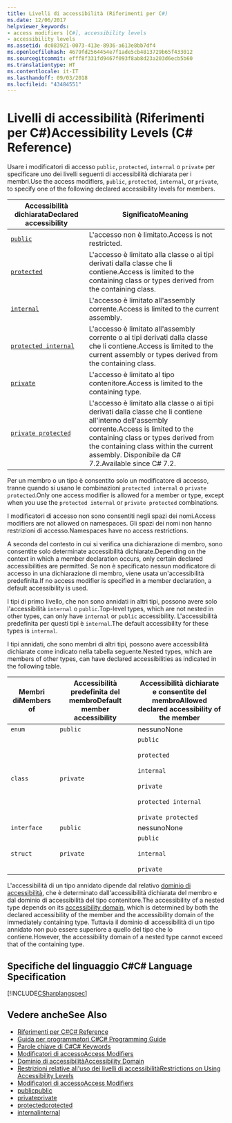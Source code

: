 ```yaml
---
title: Livelli di accessibilità (Riferimenti per C#)
ms.date: 12/06/2017
helpviewer_keywords:
- access modifiers [C#], accessibility levels
- accessibility levels
ms.assetid: dc083921-0073-413e-8936-a613e8bb7df4
ms.openlocfilehash: 4679fd2564454e7f1ade5cb4813729b65f433012
ms.sourcegitcommit: efff8f331fd9467f093f8ab8d23a203d6ecb5b60
ms.translationtype: HT
ms.contentlocale: it-IT
ms.lasthandoff: 09/03/2018
ms.locfileid: "43484551"
---
```

# <a name="accessibility-levels-c-reference"></a><span data-ttu-id="3879f-102">Livelli di accessibilità (Riferimenti per C#)</span><span class="sxs-lookup"><span data-stu-id="3879f-102">Accessibility Levels (C# Reference)</span></span>

<span data-ttu-id="3879f-103">Usare i modificatori di accesso `public`, `protected`, `internal` o `private` per specificare uno dei livelli seguenti di accessibilità dichiarata per i membri.</span><span class="sxs-lookup"><span data-stu-id="3879f-103">Use the access modifiers, `public`, `protected`, `internal`, or `private`, to specify one of the following declared accessibility levels for members.</span></span>  
  
|<span data-ttu-id="3879f-104">Accessibilità dichiarata</span><span class="sxs-lookup"><span data-stu-id="3879f-104">Declared accessibility</span></span>|<span data-ttu-id="3879f-105">Significato</span><span class="sxs-lookup"><span data-stu-id="3879f-105">Meaning</span></span>|  
|----------------------------|-------------|  
|[`public`](public.md)|<span data-ttu-id="3879f-106">L'accesso non è limitato.</span><span class="sxs-lookup"><span data-stu-id="3879f-106">Access is not restricted.</span></span>|  
|[`protected`](protected.md)|<span data-ttu-id="3879f-107">L'accesso è limitato alla classe o ai tipi derivati dalla classe che li contiene.</span><span class="sxs-lookup"><span data-stu-id="3879f-107">Access is limited to the containing class or types derived from the containing class.</span></span>|  
|[`internal`](internal.md)|<span data-ttu-id="3879f-108">L'accesso è limitato all'assembly corrente.</span><span class="sxs-lookup"><span data-stu-id="3879f-108">Access is limited to the current assembly.</span></span>|  
|[`protected internal`](protected-internal.md)|<span data-ttu-id="3879f-109">L'accesso è limitato all'assembly corrente o ai tipi derivati dalla classe che li contiene.</span><span class="sxs-lookup"><span data-stu-id="3879f-109">Access is limited to the current assembly or types derived from the containing class.</span></span>|  
|[`private`](private.md)|<span data-ttu-id="3879f-110">L'accesso è limitato al tipo contenitore.</span><span class="sxs-lookup"><span data-stu-id="3879f-110">Access is limited to the containing type.</span></span>|  
|[`private protected`](private-protected.md)|<span data-ttu-id="3879f-111">L'accesso è limitato alla classe o ai tipi derivati dalla classe che li contiene all'interno dell'assembly corrente.</span><span class="sxs-lookup"><span data-stu-id="3879f-111">Access is limited to the containing class or types derived from the containing class within the current assembly.</span></span> <span data-ttu-id="3879f-112">Disponibile da C# 7.2.</span><span class="sxs-lookup"><span data-stu-id="3879f-112">Available since C# 7.2.</span></span> |  
  
 <span data-ttu-id="3879f-113">Per un membro o un tipo è consentito solo un modificatore di accesso, tranne quando si usano le combinazioni `protected internal` o `private protected`.</span><span class="sxs-lookup"><span data-stu-id="3879f-113">Only one access modifier is allowed for a member or type, except when you use the `protected internal` or `private protected` combinations.</span></span>  
  
 <span data-ttu-id="3879f-114">I modificatori di accesso non sono consentiti negli spazi dei nomi.</span><span class="sxs-lookup"><span data-stu-id="3879f-114">Access modifiers are not allowed on namespaces.</span></span> <span data-ttu-id="3879f-115">Gli spazi dei nomi non hanno restrizioni di accesso.</span><span class="sxs-lookup"><span data-stu-id="3879f-115">Namespaces have no access restrictions.</span></span>  
  
 <span data-ttu-id="3879f-116">A seconda del contesto in cui si verifica una dichiarazione di membro, sono consentite solo determinate accessibilità dichiarate.</span><span class="sxs-lookup"><span data-stu-id="3879f-116">Depending on the context in which a member declaration occurs, only certain declared accessibilities are permitted.</span></span> <span data-ttu-id="3879f-117">Se non è specificato nessun modificatore di accesso in una dichiarazione di membro, viene usata un'accessibilità predefinita.</span><span class="sxs-lookup"><span data-stu-id="3879f-117">If no access modifier is specified in a member declaration, a default accessibility is used.</span></span>  
  
 <span data-ttu-id="3879f-118">I tipi di primo livello, che non sono annidati in altri tipi, possono avere solo l'accessibilità `internal` o `public`.</span><span class="sxs-lookup"><span data-stu-id="3879f-118">Top-level types, which are not nested in other types, can only have `internal` or `public` accessibility.</span></span> <span data-ttu-id="3879f-119">L'accessibilità predefinita per questi tipi è `internal`.</span><span class="sxs-lookup"><span data-stu-id="3879f-119">The default accessibility for these types is `internal`.</span></span>  
  
 <span data-ttu-id="3879f-120">I tipi annidati, che sono membri di altri tipi, possono avere accessibilità dichiarate come indicato nella tabella seguente.</span><span class="sxs-lookup"><span data-stu-id="3879f-120">Nested types, which are members of other types, can have declared accessibilities as indicated in the following table.</span></span>  
  
|<span data-ttu-id="3879f-121">Membri di</span><span class="sxs-lookup"><span data-stu-id="3879f-121">Members of</span></span>|<span data-ttu-id="3879f-122">Accessibilità predefinita del membro</span><span class="sxs-lookup"><span data-stu-id="3879f-122">Default member accessibility</span></span>|<span data-ttu-id="3879f-123">Accessibilità dichiarate e consentite del membro</span><span class="sxs-lookup"><span data-stu-id="3879f-123">Allowed declared accessibility of the member</span></span>|  
|----------------|----------------------------------|--------------------------------------------------|  
|`enum`|`public`|<span data-ttu-id="3879f-124">nessuno</span><span class="sxs-lookup"><span data-stu-id="3879f-124">None</span></span>|  
|`class`|`private`|`public`<br /><br /> `protected`<br /><br /> `internal`<br /><br /> `private`<br /><br /> `protected internal` <br /><br />`private protected`|  
|`interface`|`public`|<span data-ttu-id="3879f-125">nessuno</span><span class="sxs-lookup"><span data-stu-id="3879f-125">None</span></span>|  
|`struct`|`private`|`public`<br /><br /> `internal`<br /><br /> `private`|  
  
 <span data-ttu-id="3879f-126">L'accessibilità di un tipo annidato dipende dal relativo [dominio di accessibilità](../../../csharp/language-reference/keywords/accessibility-domain.md), che è determinato dall'accessibilità dichiarata del membro e dal dominio di accessibilità del tipo contenitore.</span><span class="sxs-lookup"><span data-stu-id="3879f-126">The accessibility of a nested type depends on its [accessibility domain](../../../csharp/language-reference/keywords/accessibility-domain.md), which is determined by both the declared accessibility of the member and the accessibility domain of the immediately containing type.</span></span> <span data-ttu-id="3879f-127">Tuttavia il dominio di accessibilità di un tipo annidato non può essere superiore a quello del tipo che lo contiene.</span><span class="sxs-lookup"><span data-stu-id="3879f-127">However, the accessibility domain of a nested type cannot exceed that of the containing type.</span></span>  
  
## <a name="c-language-specification"></a><span data-ttu-id="3879f-128">Specifiche del linguaggio C#</span><span class="sxs-lookup"><span data-stu-id="3879f-128">C# Language Specification</span></span>  
 [!INCLUDE[CSharplangspec](~/includes/csharplangspec-md.md)]  
  
## <a name="see-also"></a><span data-ttu-id="3879f-129">Vedere anche</span><span class="sxs-lookup"><span data-stu-id="3879f-129">See Also</span></span>  
- [<span data-ttu-id="3879f-130">Riferimenti per C#</span><span class="sxs-lookup"><span data-stu-id="3879f-130">C# Reference</span></span>](../../../csharp/language-reference/index.md)  
- [<span data-ttu-id="3879f-131">Guida per programmatori C#</span><span class="sxs-lookup"><span data-stu-id="3879f-131">C# Programming Guide</span></span>](../../../csharp/programming-guide/index.md)  
- [<span data-ttu-id="3879f-132">Parole chiave di C#</span><span class="sxs-lookup"><span data-stu-id="3879f-132">C# Keywords</span></span>](../../../csharp/language-reference/keywords/index.md)  
- [<span data-ttu-id="3879f-133">Modificatori di accesso</span><span class="sxs-lookup"><span data-stu-id="3879f-133">Access Modifiers</span></span>](../../../csharp/language-reference/keywords/access-modifiers.md)  
- [<span data-ttu-id="3879f-134">Dominio di accessibilità</span><span class="sxs-lookup"><span data-stu-id="3879f-134">Accessibility Domain</span></span>](../../../csharp/language-reference/keywords/accessibility-domain.md)  
- [<span data-ttu-id="3879f-135">Restrizioni relative all'uso dei livelli di accessibilità</span><span class="sxs-lookup"><span data-stu-id="3879f-135">Restrictions on Using Accessibility Levels</span></span>](../../../csharp/language-reference/keywords/restrictions-on-using-accessibility-levels.md)  
- [<span data-ttu-id="3879f-136">Modificatori di accesso</span><span class="sxs-lookup"><span data-stu-id="3879f-136">Access Modifiers</span></span>](../../../csharp/programming-guide/classes-and-structs/access-modifiers.md)  
- [<span data-ttu-id="3879f-137">public</span><span class="sxs-lookup"><span data-stu-id="3879f-137">public</span></span>](../../../csharp/language-reference/keywords/public.md)  
- [<span data-ttu-id="3879f-138">private</span><span class="sxs-lookup"><span data-stu-id="3879f-138">private</span></span>](../../../csharp/language-reference/keywords/private.md)  
- [<span data-ttu-id="3879f-139">protected</span><span class="sxs-lookup"><span data-stu-id="3879f-139">protected</span></span>](../../../csharp/language-reference/keywords/protected.md)  
- [<span data-ttu-id="3879f-140">internal</span><span class="sxs-lookup"><span data-stu-id="3879f-140">internal</span></span>](../../../csharp/language-reference/keywords/internal.md)
